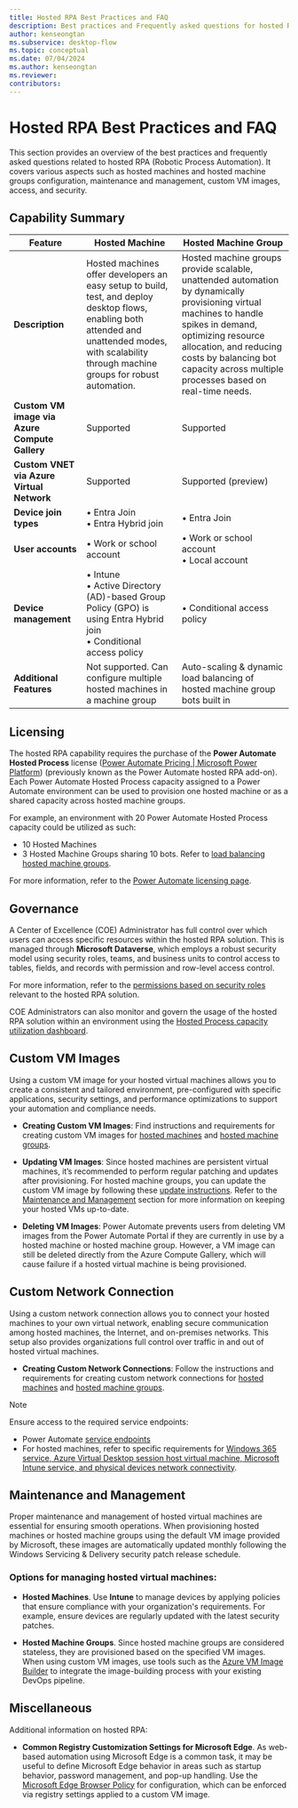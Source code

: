 ```yaml
---
title: Hosted RPA Best Practices and FAQ
description: Best practices and Frequently asked questions for hosted RPA solution
author: kenseongtan
ms.subservice: desktop-flow
ms.topic: conceptual
ms.date: 07/04/2024
ms.author: kenseongtan
ms.reviewer: 
contributors:
---
```


# Hosted RPA Best Practices and FAQ

This section provides an overview of the best practices and frequently asked questions related to hosted RPA (Robotic Process Automation). It covers various aspects such as hosted machines and hosted machine groups configuration, maintenance and management, custom VM images, access, and security.

## Capability Summary

| Feature                                  | Hosted Machine                                                                                                                      | Hosted Machine Group                                                                                                                                                                |
|----------------------------------------------------|-------------------------------------------------------------------------------------------------------------------------------------|------------------------------------------------------------------------------------------------------------------------------------------------------------------------------------|
| **Description**                          | Hosted machines offer developers an easy setup to build, test, and deploy desktop flows, enabling both attended and unattended modes, with scalability through machine groups for robust automation. | Hosted machine groups provide scalable, unattended automation by dynamically provisioning virtual machines to handle spikes in demand, optimizing resource allocation, and reducing costs by balancing bot capacity across multiple processes based on real-time needs. |
| **Custom VM image via Azure Compute Gallery** | Supported                                                                                                                           | Supported                                                                                                                                                                          |
| **Custom VNET via Azure Virtual Network** | Supported                                                                                                                           | Supported (preview)                                                                                                                                                               |
| **Device join types**                    | • Entra Join<br> • Entra Hybrid join                                                                                                | • Entra Join                                                                                                                                                                       |
| **User accounts**                        | • Work or school account                                                                                                            | • Work or school account<br> • Local account                                                                                                                                       |
| **Device management**                    | • Intune<br> • Active Directory (AD)-based Group Policy (GPO) is using Entra Hybrid join<br> • Conditional access policy             | • Conditional access policy                                                                                                                                                        |
| **Additional Features**                  | Not supported. Can configure multiple hosted machines in a machine group                                                            | Auto-scaling & dynamic load balancing of hosted machine group bots built in                                                                                                        |


## Licensing

The hosted RPA capability requires the purchase of the **Power Automate Hosted Process** license ([Power Automate Pricing | Microsoft Power Platform](https://powerautomate.microsoft.com/pricing)) (previously known as the Power Automate hosted RPA add-on). Each Power Automate Hosted Process capacity assigned to a Power Automate environment can be used to provision one hosted machine or as a shared capacity across hosted machine groups.

For example, an environment with 20 Power Automate Hosted Process capacity could be utilized as such:
- 10 Hosted Machines
- 3 Hosted Machine Groups sharing 10 bots. Refer to [load balancing hosted machine groups](hosted-machine-groups.md#load-balance-hosted-machine-group).

For more information, refer to the [Power Automate licensing page](/power-platform/admin/power-automate-licensing/types?tabs=power-automate-premium%2Cpower-automate-hosted-process%2Cconnector-types#capacity-licenses).

## Governance

A Center of Excellence (COE) Administrator has full control over which users can access specific resources within the hosted RPA solution. This is managed through **Microsoft Dataverse**, which employs a robust security model using security roles, teams, and business units to control access to tables, fields, and records with permission and row-level access control. 

For more information, refer to the [permissions based on security roles](hosted-machines.md#permissions-based-on-security-roles) relevant to the hosted RPA solution.

COE Administrators can also monitor and govern the usage of the hosted RPA solution within an environment using the [Hosted Process capacity utilization dashboard](capacity-utilization-hosted.md).

## Custom VM Images

Using a custom VM image for your hosted virtual machines allows you to create a consistent and tailored environment, pre-configured with specific applications, security settings, and performance optimizations to support your automation and compliance needs.

- **Creating Custom VM Images**: Find instructions and requirements for creating custom VM images for [hosted machines](hosted-machines.md#use-custom-vm-images-for-your-hosted-machine) and [hosted machine groups](hosted-machine-groups.md#use-custom-vm-images-for-your-hosted-machine-groups).

- **Updating VM Images**: Since hosted machines are persistent virtual machines, it’s recommended to perform regular patching and updates after provisioning. For hosted machine groups, you can update the custom VM image by following these [update instructions](hosted-machine-groups.md#update-vm-image-used-by-the-hosted-machine-group). Refer to the [Maintenance and Management](#maintenance-and-management) section for more information on keeping your hosted VMs up-to-date.

- **Deleting VM Images**: Power Automate prevents users from deleting VM images from the Power Automate Portal if they are currently in use by a hosted machine or hosted machine group. However, a VM image can still be deleted directly from the Azure Compute Gallery, which will cause failure if a hosted virtual machine is being provisioned.

## Custom Network Connection

Using a custom network connection allows you to connect your hosted machines to your own virtual network, enabling secure communication among hosted machines, the Internet, and on-premises networks. This setup also provides organizations full control over traffic in and out of hosted virtual machines.

- **Creating Custom Network Connections**: Follow the instructions and requirements for creating custom network connections for [hosted machines](hosted-machines.md#use-a-custom-virtual-network-for-your-hosted-machines) and [hosted machine groups](hosted-machine-groups.md#use-a-custom-virtual-network-for-your-hosted-machine-groups-preview).

> [!NOTE]
> Ensure access to the required service endpoints:
> - Power Automate [service endpoints](/power-automate/ip-address-configuration)
> - For hosted machines, refer to specific requirements for [Windows 365 service, Azure Virtual Desktop session host virtual machine, Microsoft Intune service, and physical devices network connectivity](/windows-365/enterprise/requirements-network?tabs=enterprise%2Cent#allow-network-connectivity).


## Maintenance and Management

Proper maintenance and management of hosted virtual machines are essential for ensuring smooth operations. When provisioning hosted machines or hosted machine groups using the default VM image provided by Microsoft, these images are automatically updated monthly following the Windows Servicing & Delivery security patch release schedule.

### Options for managing hosted virtual machines:
- **Hosted Machines**. Use **Intune** to manage devices by applying policies that ensure compliance with your organization's requirements. For example, ensure devices are regularly updated with the latest security patches.

- **Hosted Machine Groups**. Since hosted machine groups are considered stateless, they are provisioned based on the specified VM images. When using custom VM images, use tools such as the [Azure VM Image Builder](/azure/virtual-machines/image-builder-overview) to integrate the image-building process with your existing DevOps pipeline.

## Miscellaneous

Additional information on hosted RPA:

- **Common Registry Customization Settings for Microsoft Edge**. As web-based automation using Microsoft Edge is a common task, it may be useful to define Microsoft Edge behavior in areas such as startup behavior, password management, and pop-up handling. Use the [Microsoft Edge Browser Policy](/deployedge/microsoft-edge-policies) for configuration, which can be enforced via registry settings applied to a custom VM image.


